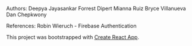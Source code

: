 Authors:
    Deepya Jayasankar
    Forrest Dipert
    Mianna Ruiz
    Bryce Villanueva
    Dan Chepkwony

References:
    Robin Wieruch - Firebase Authentication




This project was bootstrapped with [Create React App](https://github.com/facebook/create-react-app).


